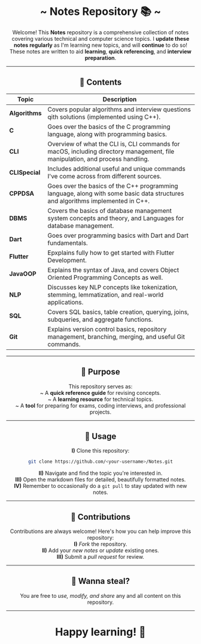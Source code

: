 <div align="center">

# ~ Notes Repository 📚 ~

Welcome! This **Notes** repository is a comprehensive collection of notes covering various technical and computer science topics. I **update these notes regularly** as I'm learning new topics, and will **continue** to do so! These notes are written to aid **learning**, **quick referencing**, and **interview preparation**.

---

## 📂 Contents

| **Topic**           | **Description**                                                                                     |
|---------------------|---------------------------------------------------------------------------------------------------|
| **Algorithms**      | Covers popular algorithms and interview questions qith solutions (implemented using C++). |
| **C**              | Goes over the basics of the C programming language, along with programming basics. |
| **CLI**            | Overview of what the CLI is, CLI commands for macOS, including directory management, file manipulation, and process handling. |
| **CLISpecial**     | Includes additional useful and unique commands I've come across from different sources.            |
| **CPPDSA**         | Goes over the basics of the C++ programming language, along with some basic data structures and algorithms implemented in C++.    |
| **DBMS**           | Covers the basics of database management system concepts and theory, and Languages for database management. |
| **Dart**           | Goes over programming basics with Dart and Dart fundamentals. |
| **Flutter**        | Epxplains fully how to get started with Flutter Development. |
| **JavaOOP**        | Explains the syntax of Java, and covers Object Oriented Programming Concepts as well. |
| **NLP**            | Discusses key NLP concepts like tokenization, stemming, lemmatization, and real-world applications. |
| **SQL**            | Covers SQL basics, table creation, querying, joins, subqueries, and aggregate functions.          |
| **Git**            | Explains version control basics, repository management, branching, merging, and useful Git commands. |

---

## 📖 Purpose

This repository serves as:  
~ A **quick reference guide** for revising concepts.  
~ A **learning resource** for technical topics.  
~ A **tool** for preparing for exams, coding interviews, and professional projects.

---

## 📜 Usage

**I)** Clone this repository:  
```bash
git clone https://github.com/<your-username>/Notes.git
```
**II)** Navigate and find the topic you're interested in.  
**III)** Open the markdown files for detailed, beautifully formatted notes.  
**IV)** Remember to occasionally do a `git pull` to stay updated with new notes.

---

## 🤝 Contributions

Contributions are always welcome! Here's how you can help improve this repository:  
**I)** *Fork* the repository.  
**II)** Add your *new notes* or *update* existing ones.  
**III)** Submit a *pull request* for review.

---

## 📌 Wanna steal?

You are free to *use, modify, and share* any and all content on this repository.

---

# Happy learning! 🎉

</div>
